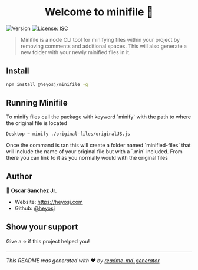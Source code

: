 <h1 align="center">Welcome to minifile 👋</h1>
<p>
  <img alt="Version" src="https://img.shields.io/badge/version-1.0.0-blue.svg?cacheSeconds=2592000" />
  <a href="#" target="_blank">
    <img alt="License: ISC" src="https://img.shields.io/badge/License-ISC-yellow.svg" />
  </a>
</p>

> Minifile is a node CLI tool for minifying files within your project by removing comments and additional spaces. This will also generate a new folder with your newly minified files in it.

## Install

```sh
npm install @heyosj/minifile -g
```

## Running Minifile

<p> To minify files call the package with keyword `minify` with the path to where the original file is located </p>

```sh
Desktop ~ minify ./original-files/originalJS.js
```

<p>Once the command is ran this will create a folder named `minified-files` that will include the name of your original file but with a `.min` included. From there you can link to it as you normally would with the original files</p>

## Author

👤 **Oscar Sanchez Jr.**

-   Website: https://heyosj.com
-   Github: [@heyosj](https://github.com/heyosj)

## Show your support

Give a ⭐️ if this project helped you!

---

_This README was generated with ❤️ by [readme-md-generator](https://github.com/kefranabg/readme-md-generator)_
